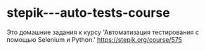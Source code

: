 # stepik---auto-tests-course
Это домашние задания к курсу 'Автоматизация тестирования с помощью Selenium и Python.' https://stepik.org/course/575

